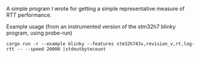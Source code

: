 A simple program I wrote for getting a simple representative measure of RTT performance.

Example usage (from an instrumented version of the stm32h7 blinky program, using probe-run)  
```console
cargo run -r --example blinky --features stm32h743v,revision_v,rt,log-rtt -- --speed 20000 |stdoutbytecount
```